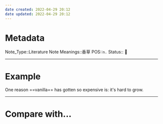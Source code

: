 ```yaml
---
date created: 2022-04-29 20:12
date updated: 2022-04-29 20:12
---
```


# Metadata

Note_Type::Literature Note
Meanings::香草
POS::`n.`
Status:: 👶

---

# Example

One reason ==vanilla== has gotten so expensive is: it's hard to grow.

---

# Compare with...
